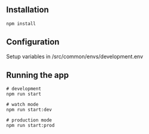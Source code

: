 ## Installation
```
npm install
```
## Configuration
Setup variables in /src/common/envs/development.env
## Running the app
```
# development
npm run start
```
```
# watch mode
npm run start:dev
```
```
# production mode
npm run start:prod
```
